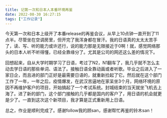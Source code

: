 ```yaml
---
title: 记第一次和日本人本番环境再鉴
date: 2022-08-30 16:27:15
tags: ["工作记录"]
---
```


今天第一次和日本上级开了本番release的再鉴会议，从早上10点钟一直开到了11点半。尽管坐在空调房里，但开完了我浑身都在冒汗。我的日语真的太太太苦手了，读、写、听的能力或许还行，说的能力那是无限接近于0啊！就，感觉网络那头的日本人听不听得懂，已经全靠缘分了。尤其是公司的网还这么差的情况下。

回想起来，自从大学时期学习了日语，考过了N2，N1翻车了，我几乎就不怎么主动去学日语的那些单词、语法了。接触日语全靠动画或者听歌。毕业之后进入了一家日企，而且进的部门正好是最需要日语的，就重新捡起了它。然后就在这个部门工作了一年，一年之后，疫情爆发，在武汉苦逼地在家呆坐3个月，网络环境的原因不再维护客户的项目，开始搞起了一个考试系统。封城结束的当天就坐飞机去上海了。进了新的部门，这个部门接触的几乎都是国内的客户了，用日语的机会就更是少了。一直到这次这个新项目，我才算是正式重新用上日语。

总之，作业是顺利完成了。感谢follow我的顾san，感谢帮忙再鉴的铃木san！